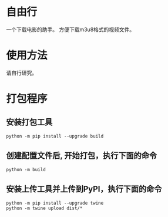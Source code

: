 # 自由行
一个下载电影的助手。
方便下载m3u8格式的视频文件。

# 使用方法
请自行研究。

# 打包程序

## 安装打包工具
```shell
python -m pip install --upgrade build
```
## 创建配置文件后, 开始打包，执行下面的命令
```shell
python -m build
```

## 安装上传工具并上传到PyPI，执行下面的命令
```shell
python -m pip install --upgrade twine
python -m twine upload dist/*
```
